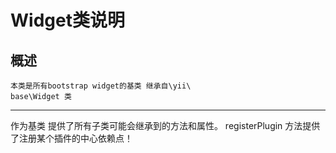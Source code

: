 Widget类说明
===========


概述
-------------
	本类是所有bootstrap widget的基类 继承自\yii\
	base\Widget 类



--------------
作为基类 提供了所有子类可能会继承到的方法和属性。
registerPlugin 方法提供了注册某个插件的中心依赖点！	
